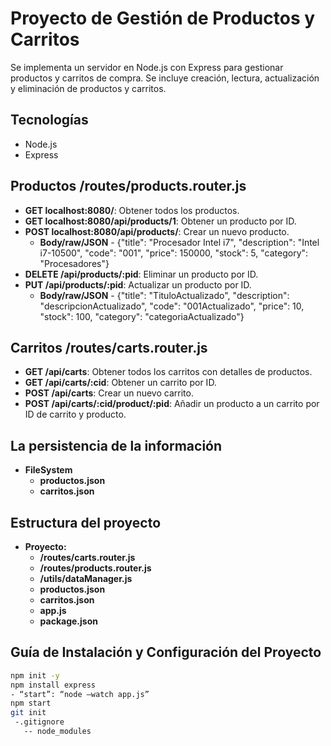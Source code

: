 
# Proyecto de Gestión de Productos y Carritos
Se implementa un servidor en Node.js con Express para gestionar productos y carritos de compra. Se incluye creación, lectura, actualización y eliminación de productos y carritos.

## Tecnologías
- Node.js
- Express

## Productos /routes/products.router.js
- **GET localhost:8080/**: Obtener todos los productos.
- **GET localhost:8080/api/products/1**: Obtener un producto por ID.
- **POST localhost:8080/api/products/**: Crear un nuevo producto.
  - **Body/raw/JSON** - {"title": "Procesador Intel i7", "description": "Intel i7-10500", "code": "001", "price": 150000, "stock": 5, "category": "Procesadores"}
- **DELETE /api/products/:pid**: Eliminar un producto por ID.
- **PUT /api/products/:pid**: Actualizar un producto por ID.
  - **Body/raw/JSON** - {"title": "TituloActualizado", "description": "descripcionActualizado", "code": "001Actualizado", "price": 10, "stock": 100, "category": "categoriaActualizado"}


## Carritos /routes/carts.router.js
- **GET /api/carts**: Obtener todos los carritos con detalles de productos.
- **GET /api/carts/:cid**: Obtener un carrito por ID.
- **POST /api/carts**: Crear un nuevo carrito.
- **POST /api/carts/:cid/product/:pid**: Añadir un producto a un carrito por ID de carrito y producto.


## La persistencia de la información
- **FileSystem**
  - **productos.json**
  - **carritos.json**


## Estructura del proyecto
- **Proyecto:**
  - **/routes/carts.router.js**
  - **/routes/products.router.js**
  - **/utils/dataManager.js**
  - **productos.json**
  - **carritos.json**
  - **app.js**
  - **package.json**

## Guía de Instalación y Configuración del Proyecto


   ```bash
   npm init -y
   npm install express
   - “start”: “node –watch app.js”
   npm start
   git init
    -.gitignore 
      -- node_modules

   